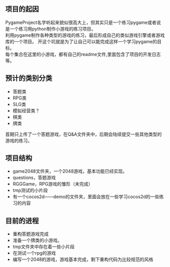 ## 项目的起因
PygameProject名字听起来貌似很高大上，但其实只是一个练习pygame或者说
是一个练习用python制作小游戏的练习项目。<br>
利用pygame制作各种类型的游戏的练习，最后形成自己的类似游戏引擎或者游戏库的一个项目。
开这个坑就是为了让自己可以能完成这样一个学习pygame的目标。<br>
每个集合在这里的小游戏，都有自己的readme文件,里面包含了项目的开发日志等。<br>

## 预计的类别分类
* 答题类
* RPG类
* SLG类
* 模拟经营类？
* 棋类
* 牌类

首期只上传了一个答题游戏，在Q&A文件夹中，后期会陆续提交一些其他类型的游戏的练习。

## 项目结构
- game2048文件夹，一个2048游戏，基本功能已经实现。
- questions，答题游戏
- RGGGame，RPG游戏的雏形（未完成）
- tmp测试的小片段
- 有一个cocos2d——demo的文件夹，里面会放在一些学习cocos2d的一些练习的内容

## 目前的进程
- 重构答题游戏完成
- 准备一个牌类的小游戏。
- tmp文件夹中存在着一些小片段
- 在测试一个rpg的游戏
- 编写一个2048的游戏，游戏基本完成，剩下重构代码为比较规范的风格